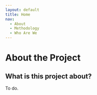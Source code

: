 ```yaml
---
layout: default
title: Home
nav: 
  - About
  - Methodology
  - Who Are We
---
```


# About the Project

## What is this project about?

To do.
